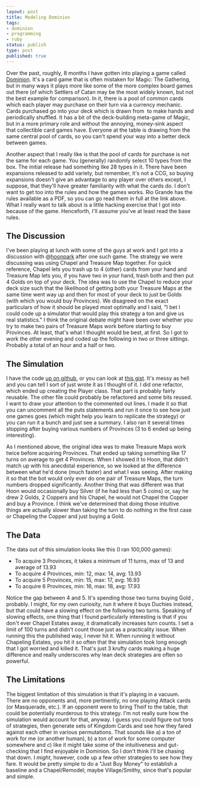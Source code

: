 ```yaml
---
layout: post
title: Modeling Dominion
tags:
- dominion
- programming
- ruby
status: publish
type: post
published: true
---
```

Over the past, roughly, 8 months I have gotten into playing a game called <a href="http://riograndegames.com/games.html?id=278">Dominion</a>. It's a card game that is often mistaken for Magic: The Gathering, but in many ways it plays more like some of the more complex board games out there (of which Settlers of Catan may be the most widely known, but not the best example for comparison). In it, there is a pool of common cards which each player may purchase on their turn via a currency mechanic. Cards purchased go into your deck which is drawn from  to make hands and periodically shuffled. It has a bit of the deck-building meta-game of Magic, but in a more primary role and without the annoying, money-sink aspect that collectible card games have. Everyone at the table is drawing from the same central pool of cards, so you can't spend your way into a better deck between games.

Another aspect that I really like is that the pool of cards for purchase is not the same for each game. You (generally) randomly select 10 types from the box. The initial release had something like 28 types in it. There have been expansions released to add variety, but remember, it's not a CCG, so buying expansions doesn't give an advantage to any player over others except, I suppose, that they'll have greater familiarity with what the cards do. I don't want to get too into the rules and how the games works. Rio Grande has the rules available as a PDF, so you can go read them in full at the link above. What I really want to talk about is a little hacking exercise that I got into because of the game. Henceforth, I'll assume you've at least read the base rules.

<h2>The Discussion</h2>
I've been playing at lunch with some of the guys at work and I got into a discussion with @<a href="http://twitter.com/hoonpark/">hoonpark</a> after one such game. The strategy we were discussing was using Chapel and Treasure Map together. For quick reference, Chapel lets you trash up to 4 (other) cards from your hand and Treasure Map lets you, if you have two in your hand, trash both and then put 4 Golds on top of your deck. The idea was to use the Chapel to reduce your deck size such that the likelihood of getting both your Treasure Maps at the same time went way up and then for most of your deck to just be Golds (with which you would buy Provinces). We disagreed on the exact particulars of how it should be played most optimally and I said, "I bet I could code up a simulator that would play this strategy a ton and give us real statistics." I think the original debate might have been over whether you try to make two pairs of Treasure Maps work before starting to buy Provinces. At least, that's what I thought would be best, at first. So I got to work the other evening and coded up the following in two or three sittings. Probably a total of an hour and a half or two.

<h2>The Simulation</h2>
I have the code <a href="http://github.com/benhamill/dom_model">up on github</a>, or you can look at <a href="http://gist.github.com/639607">this gist</a>. It's messy as hell and you can tell I sort of just wrote it as I thought of it. I did one refactor, which ended up creating the Player class. That part is probably fairly reusable. The other file could probably be refactored and some bits reused. I want to draw your attention to the commented out lines. I made it so that you can uncomment all the puts statements and run it once to see how just one games goes (which might help you learn to replicate the strategy) or you can run it a bunch and just see a summary. I also ran it several times stopping after buying various numbers of Provinces (3 to 6 ended up being interesting).

As I mentioned above, the original idea was to make Treasure Maps work twice before acquiring Provinces. That ended up taking something like 17 turns on average to get 4 Provinces. When I showed it to Hoon, that didn't match up with his anecdotal experience, so we looked at the difference between what he'd done (much faster) and what I was seeing. After making it so that the bot would only ever do one pair of Treasure Maps, the turn numbers dropped significantly. Another thing that was different was that Hoon would occasionally buy Silver (if he had less than 5 coins) or, say he drew 2 Golds, 2 Coppers and his Chapel, he would not Chapel the Copper and buy a Province. I think we've determined that doing those intuitive things are actually slower than taking the turn to do nothing in the first case or Chapeling the Copper and just buying a Gold.

<h2>The Data</h2>
The data out of this simulation looks like this (I ran 100,000 games):
<ul>
	<li>To acquire 3 Provinces, it takes a minimum of 11 turns, max of 13 and average of 13.93</li>
	<li>To acquire 4 Provinces, min: 12, max: 14, avg: 13.93</li>
	<li>To acquire 5 Provinces, min: 15, max: 17, avg: 16.93</li>
	<li>To acquire 6 Provinces, min: 16, max: 18, avg: 17.93</li>
</ul>
Notice the gap between 4 and 5. It's spending those two turns buying Gold , probably. I might, for my own curiosity, run it where it buys Duchies instead, but that could have a slowing effect on the following two turns. Speaking of slowing effects, one thing that I found particularly interesting is that if you don't ever Chapel Estates away, it dramatically increases turn counts. I set a limit of 100 turns and didn't count those just as a practicality issue. When running this the published way, I never hit it. When running it without Chapeling Estates, you hit it so often that the simulation took long enough that I got worried and killed it. That's just 3 krufty cards making a huge difference and really underscores why lean deck strategies are often so powerful.

<h2>The Limitations</h2>
The biggest limitation of this simulation is that it's playing in a vacuum. There are no opponents and, more pertinently, no one playing Attack cards (or Masquerade, etc.). If an opponent were to bring Theif to the table, that could be potentially murderous to this strategy. I'm not really sure how the simulation would account for that, anyway. I guess you could figure out tons of strategies, then generate sets of Kingdom Cards and see how they fared against each other in various permutations. That sounds like a) a ton of work for me (or another human), b) a ton of work for some computer somewhere and c) like it might take some of the intuitiveness and gut-checking that I find enjoyable in Dominion. So I don't think I'll be chasing that down. I <em>might</em>, however, code up a few other strategies to see how they fare. It would be pretty simple to do a "Just Buy Money" to establish a baseline and a Chapel/Remodel; maybe Village/Smithy, since that's popular and simple.
